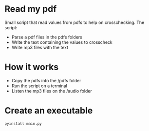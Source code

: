 # Read my pdf
Small script that read values from pdfs to help on crosschecking. The script:
* Parse a pdf files in the pdfs folders
* Write the text containing the values to crosscheck
* Write mp3 files with the text

# How it works
* Copy the pdfs into the /pdfs folder
* Run the script on a terminal
* Listen the mp3 files on the /audio folder

# Create an executable
```bash
pyinstall main.py
```